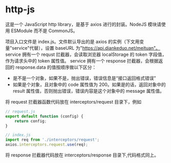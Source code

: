 # http-js

这是一个 JavaScript http library，是基于 axios 进行的封装。NodeJS 模块请使用 ESModule 而不是 CommonJS。

项目入口文件是 index.js。文件默认导出的是 axios 的实例（下文用变量"service"代替），设置 baseURL 为"https://api.diankeduo.net/meituan"。
service 拥有一个 requst 拦截器，会读取浏览器 localStorage 的 token 字段值，作为请求头中的 token 属性值。
service 拥有一个 response 拦截器，会根据返回的 response.data 的值按顺序做以下区分：

-   是不是一个对象，如果不是，抛出错误，错误信息是“接口返回格式错误”
-   如果是个对象，且对象中的 code 属性值为 200。如果是的话，返回对象中的 result 属性值，否则抛出错误，错误内容是这个对象中的 message 属性值。

将 request 拦截器函数代码放在 interceptors/request 目录下，例如

```js
// request.js
export default function (config) {
    return config;
}

// index.js
import req from './interceptors/request';
axios.interceptors.request.use(req);
```

将 response 拦截器代码放在 interceptors/response 目录下,代码格式同上。
